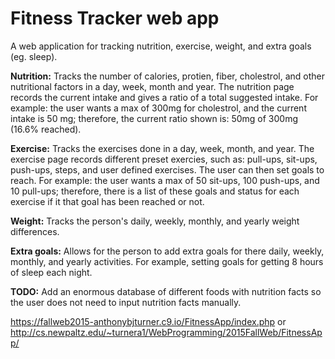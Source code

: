 # Fitness Tracker web app
A web application for tracking nutrition, exercise, weight, and extra goals (eg. sleep).

<b>Nutrition:</b> Tracks the number of calories, protien, fiber, cholestrol, and other nutritional factors in a day, week, month and year. The nutrition page records the current intake and gives a ratio of a total suggested intake. For example: the user wants a max of 300mg for cholestrol, and the current intake is 50 mg; therefore, the current ratio shown is: 50mg of 300mg (16.6% reached).

<b>Exercise:</b> Tracks the exercises done in a day, week, month, and year. The exercise page records different preset exercies, such as: pull-ups, sit-ups, push-ups, steps, and user defined exercises. The user can then set goals to reach. For example: the user wants a max of 50 sit-ups, 100 push-ups, and 10 pull-ups; therefore, there is a list of these goals and status for each exercise if it that goal has been reached or not.

<b>Weight:</b> Tracks the person's daily, weekly, monthly, and yearly weight differences.

<b>Extra goals:</b> Allows for the person to add extra goals for there daily, weekly, monthly, and yearly activities.
For example, setting goals for getting 8 hours of sleep each night.

<b>TODO:</b> Add an enormous database of different foods with nutrition facts so the user does not need to input nutrition facts manually.

https://fallweb2015-anthonybjturner.c9.io/FitnessApp/index.php
or
http://cs.newpaltz.edu/~turnera1/WebProgramming/2015FallWeb/FitnessApp/
